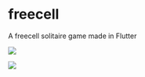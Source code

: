 # freecell

A freecell solitaire game made in Flutter

![ ](https://github.com/guhhsle/freecell/assets/148794958/511c3b2e-eae7-4791-8d78-e95a1e41d4a1)

![ ](https://github.com/guhhsle/freecell/assets/148794958/b0e5c2a0-a306-4cb3-a3a2-812dd62947f5)

